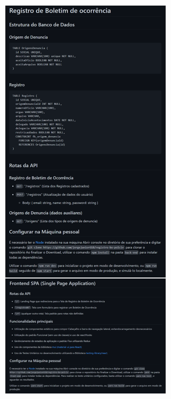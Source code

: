 [<img src="./demo/ApiReadme.png" />](./back-end/README.md)
[<img src="./demo/FrontReadme.png" />](./front-end/README.md)